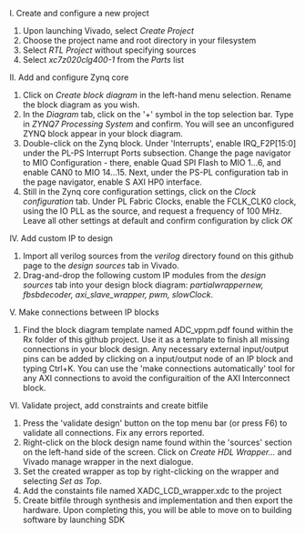 I. Create and configure a new project

  1. Upon launching Vivado, select *Create Project*
  2. Choose the project name and root directory in your filesystem
  3. Select *RTL Project* without specifying sources
  4. Select *xc7z020clg400-1* from the *Parts* list

II. Add and configure Zynq core

  1. Click on *Create block diagram* in the left-hand menu selection. Rename the block diagram as you wish.
  2. In the *Diagram* tab, click on the '+' symbol in the top selection bar. Type in *ZYNQ7 Processing System* and confirm. You will see an unconfigured ZYNQ block appear in your block diagram.
  3. Double-click on the Zynq block. Under 'Interrupts', enable IRQ_F2P[15:0] under the PL-PS Interrupt Ports subsection. Change the page navigator to MIO Configuration - there, enable Quad SPI Flash to MIO 1...6, and enable CAN0 to MIO 14...15. Next, under the PS-PL configuration tab in the page navigator, enable S AXI HP0 interface.
  4. Still in the Zynq core configuration settings, click on the *Clock configuration* tab. Under PL Fabric Clocks, enable the FCLK_CLK0 clock, using the IO PLL as the source, and request a frequency of 100 MHz. Leave all other settings at default and confirm configuration by click *OK*

IV. Add custom IP to design

  1. Import all verilog sources from the *verilog* directory found on this github page to the *design sources* tab in Vivado.
  2. Drag-and-drop the following custom IP modules from the *design sources* tab into your design block diagram: *partialwrappernew, fbsbdecoder, axi_slave_wrapper, pwm, slowClock*.

V. Make connections between IP blocks
  1. Find the block diagram template named ADC_vppm.pdf found within the Rx folder of this github project. Use it as a template to finish all missing connections in your block design. Any necessary external input/output pins can be added by clicking on a input/output node of an IP block and typing Ctrl+K. You can use the 'make connections automatically' tool for any AXI connections to avoid the configuraition of the AXI Interconnect block.

VI. Validate project, add constraints and create bitfile
  1. Press the 'validate design' button on the top menu bar (or press F6) to validate all connections. Fix any errors reported.
  2. Right-click on the block design name found within the 'sources' section on the left-hand side of the screen. Click on *Create HDL Wrapper...* and Vivado manage wrapper in the next dialogue.
  3. Set the created wrapper as top by right-clicking on the wrapper and selecting *Set as Top*.
  4. Add the constaints file named XADC_LCD_wrapper.xdc to the project
  5. Create bitfile through synthesis and implementation and then export the hardware. Upon completing this, you will be able to move on to building software by launching SDK
